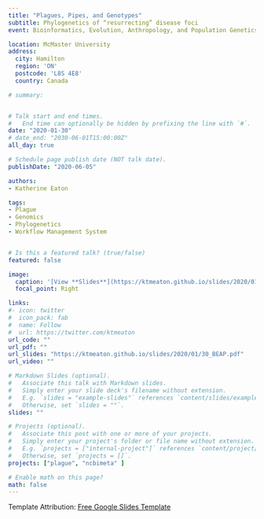 ```yaml
---
title: "Plagues, Pipes, and Genotypes"
subtitle: Phylogenetics of “resurrecting” disease foci
event: Bioinformatics, Evolution, Anthropology, and Population Genetics (BEAP) Seminar

location: McMaster University
address:
  city: Hamilton
  region: 'ON'
  postcode: 'L8S 4E8'
  country: Canada

# summary:


# Talk start and end times.
#   End time can optionally be hidden by prefixing the line with `#`.
date: "2020-01-30"
# date_end: "2030-06-01T15:00:00Z"
all_day: true

# Schedule page publish date (NOT talk date).
publishDate: "2020-06-05"

authors:
- Katherine Eaton

tags:
- Plague
- Genomics
- Phylogenetics
- Workflow Management System


# Is this a featured talk? (true/false)
featured: false

image:
  caption: '[View **Slides**](https://ktmeaton.github.io/slides/2020/01/30_BEAP.pdf)'
  focal_point: Right

links:
#- icon: twitter
#  icon_pack: fab
#  name: Follow
#  url: https://twitter.com/ktmeaton
url_code: ""
url_pdf: ""
url_slides: "https://ktmeaton.github.io/slides/2020/01/30_BEAP.pdf"
url_video: ""

# Markdown Slides (optional).
#   Associate this talk with Markdown slides.
#   Simply enter your slide deck's filename without extension.
#   E.g. `slides = "example-slides"` references `content/slides/example-slides.md`.
#   Otherwise, set `slides = ""`.
slides: ""

# Projects (optional).
#   Associate this post with one or more of your projects.
#   Simply enter your project's folder or file name without extension.
#   E.g. `projects = ["internal-project"]` references `content/project/deep-learning/index.md`.
#   Otherwise, set `projects = []`.
projects: ["plague", "ncbimeta" ]

# Enable math on this page?
math: false
---
```

Template Attribution: [Free Google Slides Template](https://freegoogleslidestemplates.com/)
